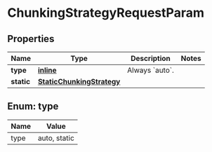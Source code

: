 
# ChunkingStrategyRequestParam

## Properties
| Name | Type | Description | Notes |
| ------------ | ------------- | ------------- | ------------- |
| **type** | [**inline**](#Type) | Always &#x60;auto&#x60;. |  |
| **static** | [**StaticChunkingStrategy**](StaticChunkingStrategy.md) |  |  |


<a id="Type"></a>
## Enum: type
| Name | Value |
| ---- | ----- |
| type | auto, static |



